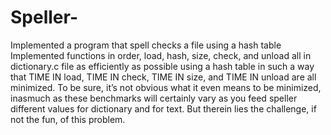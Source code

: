 # Speller-
Implemented a program that spell checks a file using a hash table
Implemented functions in order, load, hash, size, check, and unload all in dictionary.c file as efficiently as possible using a hash table in such a way that TIME IN load, TIME IN check, TIME IN size, and TIME IN unload are all minimized. To be sure, it’s not obvious what it even means to be minimized, inasmuch as these benchmarks will certainly vary as you feed speller different values for dictionary and for text. But therein lies the challenge, if not the fun, of this problem.
